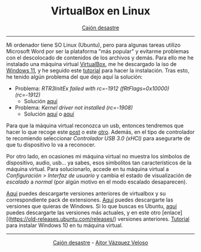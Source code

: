 <center>

# **VirtualBox en Linux**

</center>
<center>

[Cajón desastre](https://github.com/aitorvv/cajon_desastre)

</center>

---

Mi ordenador tiene SO Linux (Ubuntu), pero para algunas tareas utilizo Microsoft Word por ser la plataforma "más popular" y evitarme problemas con el descolocado de contenidos de los archivos y demás. Para ello me he instalado una máquina virtual [VirtualBox](https://www.virtualbox.org/wiki/Downloads), me he descargado la iso de [Windows 11](https://www.microsoft.com/es-es/software-download/windows11), y he seguido este [tutorial](https://www.youtube.com/watch?v=9TaUw03h_sk&ab_channel=RetroTech) para hacer la instalación. Tras esto, he tenido algún problema del que dejo aquí la solución:
- Problema: *RTR3InitEx failed with rc=-1912 (fRtFlags=0x10000) (rc=-1912)*
  - Solución [aquí](https://askubuntu.com/questions/900794/virtualbox-rtr3initex-failed-with-rc-1912-rc-1912)
- Problema: *Kernel driver not installed (rc=-1908)*
  - Solución [aquí](https://ubuntinux.blogspot.com/2020/04/solucion-error-de-virtualbox-kernel.html) o [aquí](https://gacimartin.com/2019/04/15/modprobe-error-could-not-insert-vboxdrv-operation-not-permitted-where-suplibosinit-what-3-verr_vm_driver_not_installed-1908-the-support-driver-is-not-installed-on-linux-open-returned/)


Para que la máquina virtual reconozca un usb, entonces tendremos que hacer lo que recoge este [post](https://ubunlog.com/usb-habilitarlo-en-virtualbox/#Instalacion_de_VirtualBox_Extension_Pack) o este [otro](https://www.solvetic.com/tutoriales/article/4063-como-configurar-usb-maquina-virtual-virtualbox/). Además, en el tipo de controlador te recomiendo seleccionar *Controlador USB 3.0 (xHCI)* para asegurarte de que tu dispositivo lo va a reconocer.

Por otro lado, en ocasiones mi máquina virtual no muestra los símbolos de dispositivo, audio, usb... ya sabes, esos simbolitos tan característicos de la máquina virtual. Para solucionarlo, accede en tu máquina virtual a *Configuración* > *Interfaz de usuario* y cambia el estado de visualización de *escalado* a *normal* (por algún motivo en el modo escalado desaparecen).

[Aquí](https://www.virtualbox.org/wiki/Download_Old_Builds) puedes descargarte versiones anteriores de virtualbox y su correspondiente pack de extensiones.
[Aquí](https://www.microsoft.com/es-es/software-download) puedes descargarte las versiones que quieras de Windows.
Si lo que buscas es Ubuntu, [aquí](https://ubuntu.com/download/desktop) puedes descargarte las versiones más actuales, y en este otro [enlace][(https://old-releases.ubuntu.com/releases/) versiones anteriores.
[Tutorial](https://www.youtube.com/watch?v=H_4P20R8F6s&ab_channel=YeaBitInform%C3%A0tica) para instalar Windows 10 en tu máquina virtual.

---
<center>

[Cajón desastre](https://github.com/aitorvv/cajon_desastre) - [Aitor Vázquez Veloso](https://www.linkedin.com/in/aitorvazquezveloso)

</center>

